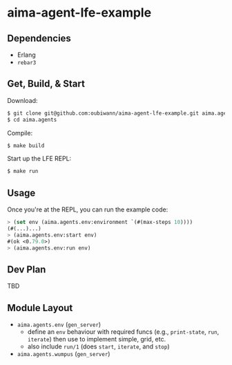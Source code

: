 # aima-agent-lfe-example

## Dependencies

* Erlang
* ``rebar3``


## Get, Build, & Start

Download:

```bash
$ git clone git@github.com:oubiwann/aima-agent-lfe-example.git aima.agents
$ cd aima.agents
```

Compile:

```bash
$ make build
```

Start up the LFE REPL:

```bash
$ make run
```


## Usage

Once you're at the REPL, you can run the example code:

```cl
> (set env (aima.agents.env:environment `(#(max-steps 10))))
(#(...)...)
> (aima.agents.env:start env)
#(ok <0.79.0>)
> (aima.agents.env:run env)
```


## Dev Plan

TBD

## Module Layout

* ``aima.agents.env`` (``gen_server``)
  * define an ``env`` behaviour with required funcs (e.g., ``print-state``, ``run``, ``iterate``) then use to implement simple, grid, etc.
  * also include ``run/1`` (does ``start``, ``iterate``, and ``stop``)
* ``aima.agents.wumpus`` (``gen_server``)
